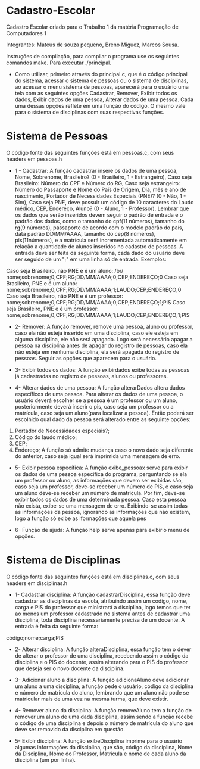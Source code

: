 # Cadastro-Escolar
Cadastro Escolar criado para o Trabalho 1 da matéria Programação de Computadores 1

Integrantes: Mateus de souza pequeno, Breno Miguez, Marcos Sousa.

Instruções de compilação, para compilar o programa use os seguintes comandos make. Para executar ./principal.

* Como utilizar, primeiro através do principal.c, que é o código principal do sistema, acessar o sistema de pessoas ou o sistema de disciplinas, ao acessar o menu sistema de pessoas, aparecerá para o usuário uma tela com as seguintes opções Cadastrar, Remover, Exibir todos os dados, Exibir dados de uma pessoa, Alterar dados de uma pessoa. Cada uma dessas opções reflete em uma função do código. O mesmo vale para o sistema de disciplinas com suas respectivas funções.

# Sistema de Pessoas
O código fonte das seguintes funções está em pessoas.c, com seus headers em pessoas.h
* 1 - Cadastrar: A função cadastrar insere os dados de uma pessoa, Nome, Sobrenome, Brasileiro? (0 - Brasileiro, 1 - Estrangeiro), Caso seja Brasileiro: Número do CPF e Número do RG, Caso seja estrangeiro: Número do Passaporte e Nome do País de Origem,
Dia, mês e ano de nascimento, Portador de Necessidades Especiais (PNE)? (0 - Não, 1 - Sim), Caso seja PNE, deve possuir um código  de 10 caracteres do Laudo médico, CEP, Endereço, Aluno? (0 - Aluno, 1 - Professor).
Lembrar que os dados que serão inseridos devem seguir o padrão de entrada e o padrão dos dados, como o tamanho do cpf(11 números), tamanho do rg(9 números), passaporte de acordo com o modelo padrão do país, data padrão DD/MM/AAAA, tamanho do cep(8 números),  pis(11números), e a matrícula será incrementada automáticamente em relação a quantidade de alunos inseridos no cadastro de pessoas.
A entrada deve ser feita da seguinte forma, cada dado do usuário deve ser seguido de um ";" em uma linha só de entrada.
Exemplos:

Caso seja Brasileiro, não PNE e é um aluno: /br/
nome;sobrenome;0;CPF;RG;DD/MM/AAAA;0;CEP;ENDEREÇO;0
Caso seja Brasileiro, PNE e é um aluno:
nome;sobrenome;0;CPF;RG;DD/MM/AAAA;1;LAUDO;CEP;ENDEREÇO;0
Caso seja Brasileiro, não PNE e é um professor:
nome;sobrenome;0;CPF;RG;DD/MM/AAAA;0;CEP;ENDEREÇO;1;PIS
Caso seja Brasileiro, PNE e é um professor:
nome;sobrenome;0;CPF;RG;DD/MM/AAAA;1;LAUDO;CEP;ENDEREÇO;1;PIS

* 2- Remover: A função remover, remove uma pessoa, aluno ou professor, caso ela não esteja inserido em uma disciplina, caso ele esteja em alguma disciplina, ele não será apagado. Logo será necessário apagar a pessoa na disciplina antes de apagar do registro de pessoas, caso ela não esteja em nenhuma disciplina, ela seŕá apagada do registro de pessoas.
Seguir as opções que aparecem para o usuário.

* 3- Exibir todos os dados: A função exibirdados exibe todas as pessoas já cadastradas no registro de pessoas, alunos ou professores.

* 4- Alterar dados de uma pessoa: A função alterarDados altera dados específicos de uma pessoa.
Para alterar os dados de uma pessoa, o usuário deverá escolher se a pessoa é um professor ou um aluno, posteriormente deverá inserir o pis, caso seja um professor ou a matrícula, caso seja um aluno(para localizar a pessoa).
Então poderá ser escolhido qual dado da pessoa será alterado entre as seguinte opções:
1. Portador de Necessidades especiais?;
2. Código do laudo médico;
3. CEP;
4. Endereço;
A função só admite mudança caso o novo dado seja diferente do anterior, caso seja igual será imprimida uma mensagem de erro.

* 5- Exibir pessoa específica: A função exibe_pessoax  serve para exibir os dados de uma pessoa específica do programa, perguntando se ela um professor ou aluno, as informações que devem ser exibidas são, caso seja um professor, deve-se receber um número de PIS, e caso seja um aluno deve-se receber um número de matrícula. Por fim, deve-se exibir todos os dados de uma determinada pessoa. Caso esta pessoa não exista, exibe-se uma mensagem de erro. Exibindo-se assim todas as informações da pessoa, ignorando as informações que não existem, logo a função só exibe as iformações que aquela pes

* 6- Função de ajuda: A função help serve apenas para exibir o menu de opções.

# Sistema de Disciplinas
O código fonte das seguintes funções está em disciplinas.c, com seus headers em disciplinas.h
* 1- Cadastrar disciplina: A função cadastrarDisciplina, essa função deve cadastrar as disciplinas da escola, atribuindo assim um código, nome, carga e PIS do professor que ministrará a disciplina, logo temos que ter ao menos um professor cadastrado no sistema antes de cadastrar uma disciplina, toda disciplina necessariamente precisa de um docente.
A entrada é feita da seguinte forma: 

código;nome;carga;PIS

* 2- Alterar disciplina: A função alteraDisciplina, essa função tem o dever de alterar o professor de uma disciplina, recebendo assim o código da disciplina e o PIS do docente, assim alterando para o PIS do professor que deseja ser o novo docente da disciplina.

* 3- Adicionar aluno a disciplina: A função adicionaAluno deve adicionar um aluno a uma disciplina, a função pede o usuário, código da disciplina e número de matricula do aluno, lembrando que um aluno não pode se matricular mais de uma vez na mesma turma, que deve existir.

* 4- Remover aluno da disciplina: A função removeAluno tem a função de remover um aluno de uma dada disciplina, assim sendo a função recebe o código de uma disciplina e depois o número de matrícula do aluno que deve ser removido da disciplina em questão.

* 5- Exibir disciplina: A função exibeDisciplina imprime para o usuário algumas informações da disciplina, que são, código da disciplina, Nome da Disciplina, Nome do Professor, Matrícula e nome de cada aluno da disciplina (um por linha).
